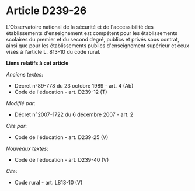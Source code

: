 # Article D239-26

L'Observatoire national de la sécurité et de l'accessibilité des établissements d'enseignement est compétent pour les
établissements scolaires du premier et du second degré, publics et privés sous contrat, ainsi que pour les établissements
publics d'enseignement supérieur et ceux visés à l'article L. 813-10 du code rural.

**Liens relatifs à cet article**

_Anciens textes_:

  - Décret n°89-778 du 23 octobre 1989 - art. 4 (Ab)
  - Code de l'éducation - art. D239-12 (T)

_Modifié par_:

  - Décret n°2007-1722 du 6 décembre 2007 - art. 2

_Cité par_:

  - Code de l'éducation - art. D239-25 (V)

_Nouveaux textes_:

  - Code de l'éducation - art. D239-40 (V)

_Cite_:

  - Code rural - art. L813-10 (V)
